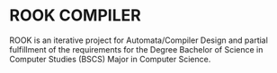 # ROOK COMPILER

ROOK is an iterative project for Automata/Compiler Design and partial fulfillment of the requirements for the Degree Bachelor of Science in Computer Studies (BSCS) Major in Computer Science.

